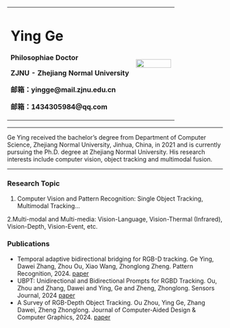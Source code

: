 <div>
<table border="0">
  <tr>
    <td width="75%">
      <h1>Ying Ge</h1>
      <p><b>Philosophiae Doctor</b></p>
      <p><b>ZJNU - Zhejiang Normal University</b></p>
      <p><b>邮箱：yingge@mail.zjnu.edu.cn</b></p>
      <p><b>邮箱：1434305984@qq.com</b></p>
<!--       <p><a href="/index-en.html">English Version</a></p> -->
    </td>
    <td width="25%">
      <img src="/zhengjianzhao.jpg" width="100%">
    </td>
  </tr>
</table>
</div>

---

Ge Ying received the bachelor’s degree from Department of Computer Science, Zhejiang Normal University, Jinhua, China, in 2021 and is currently pursuing the Ph.D. degree at Zhejiang Normal University. His research interests include computer vision, object tracking and multimodal fusion.

---

### Research Topic
1. Computer Vision and Pattern Recognition: Single Object Tracking, Multimodal Tracking...
   
2.Multi-modal and Multi-media: Vision-Language, Vision-Thermal (Infrared), Vision-Depth, Vision-Event, etc.

### Publications
- Temporal adaptive bidirectional bridging for RGB-D tracking. Ge Ying, Dawei Zhang, Zhou Ou, Xiao Wang, Zhonglong Zheng. Pattern Recognition, 2024. [paper](https://www.sciencedirect.com/science/article/pii/S0031320324008045)
- UBPT: Unidirectional and Bidirectional Prompts for RGBD Tracking. Ou, Zhou and Zhang, Dawei and Ying, Ge and Zheng, Zhonglong. Sensors Journal, 2024 [paper](https://ieeexplore.ieee.org/abstract/document/10706817)
- A Survey of RGB-Depth Object Tracking. Ou Zhou, Ying Ge, Zhang Dawei, Zheng Zhonglong. Journal of Computer-Aided Design & Computer Graphics, 2024. [paper](https://www.jcad.cn/en/article/doi/10.3724/SP.J.1089.2024.2023-00537)
